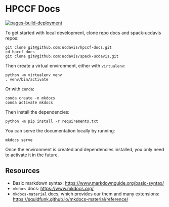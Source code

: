 # HPCCF Docs

[![pages-build-deployment](https://github.com/ucdavis/hpccf-docs/actions/workflows/pages/pages-build-deployment/badge.svg)](https://github.com/ucdavis/hpccf-docs/actions/workflows/pages/pages-build-deployment)

To get started with local development, clone repo docs and spack-ucdavis repos:

    git clone git@github.com:ucdavis/hpccf-docs.git
    cd hpccf-docs
    git clone git@github.com:ucdavis/spack-ucdavis.git

    

Then create a virtual environment, either with `virtualenv`:

    python -m virtualenv venv
    . venv/bin/activate

Or with `conda`:

    conda create -n mkdocs
    conda activate mkdocs

Then install the dependencies:

    python -m pip install -r requirements.txt

You can serve the documentation locally by running:

    mkdocs serve

Once the environment is created and dependencies installed, you only need to activate it in the future.

## Resources

- Basic markdown syntax: https://www.markdownguide.org/basic-syntax/
- `mkdocs` docs: https://www.mkdocs.org/
- `mkdocs-material` docs, which provides our them and many extensions: https://squidfunk.github.io/mkdocs-material/reference/

